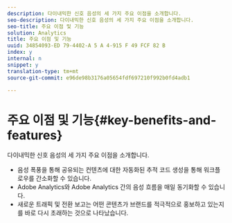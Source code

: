 ```yaml
---
description: 다이내믹한 신호 음성의 세 가지 주요 이점을 소개합니다.
seo-description: 다이내믹한 신호 음성의 세 가지 주요 이점을 소개합니다.
seo-title: 주요 이점 및 기능
solution: Analytics
title: 주요 이점 및 기능
uuid: 34854093-ED 79-4402-A 5 A 4-915 F 49 FCF 82 B
index: y
internal: n
snippet: y
translation-type: tm+mt
source-git-commit: e96de98b3176a05654fdf697210f992b0fd4adb1

---
```



# 주요 이점 및 기능{#key-benefits-and-features}

다이내믹한 신호 음성의 세 가지 주요 이점을 소개합니다.

* 음성 폭풍을 통해 공유되는 컨텐츠에 대한 자동화된 추적 코드 생성을 통해 워크플로우를 간소화할 수 있습니다.
* Adobe Analytics와 Adobe Analytics 간의 음성 흐름을 매일 동기화할 수 있습니다.
* 새로운 트래픽 및 전환 보고는 어떤 콘텐츠가 브랜드를 적극적으로 홍보하고 있는지를 바로 다시 초래하는 것으로 나타났습니다.

